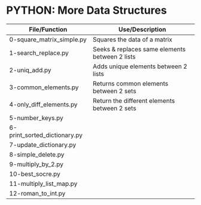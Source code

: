 # PYTHON: More Data Structures



| File/Function                     | Use/Description                                                   |
| --------------------------------- | ----------------------------------------------------------------- |
| 0-square_matrix_simple.py         | Squares the data of a matrix                                      |
| 1-search_replace.py               | Seeks & replaces same elements between 2 lists                    | 
| 2-uniq_add.py                     | Adds unique elements between 2 lists                              |
| 3-common_elements.py              | Returns common elements between 2 sets                            |
| 4-only_diff_elements.py           | Return the different elements between 2 sets                      |
| 5-number_keys.py                  | |
| 6-print_sorted_dictionary.py      | |
| 7-update_dictionary.py            | |
| 8-simple_delete.py                | |
| 9-multiply_by_2.py                | |
| 10-best_socre.py                  | |
| 11-multiply_list_map.py           | |
| 12-roman_to_int.py                | |
